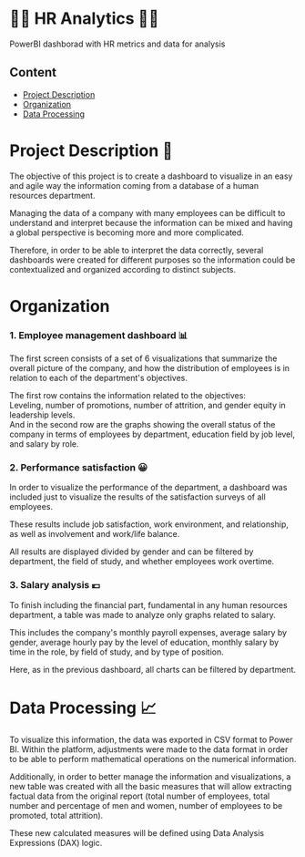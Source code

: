 # 🏢👫 HR Analytics 👫🏢
PowerBI dashborad with HR metrics and data for analysis

## Content
- [Project Description](#project-description)
- [Organization](#organization)
- [Data Processing](#data-processing)

# Project Description 📁
The objective of this project is to create a dashboard to visualize in an easy and agile way the information coming from a database of a human resources department. 

Managing the data of a company with many employees can be difficult to understand and interpret because the information can be mixed and having a global perspective is becoming more and more complicated.  

Therefore, in order to be able to interpret the data correctly, several dashboards were created for different purposes so the information could be contextualized and organized according to distinct subjects. 

# Organization

### 1. Employee management dashboard 📊

The first screen consists of a set of 6 visualizations that summarize the overall picture of the company, and how the distribution of employees is in relation to each of the department's objectives.

The first row contains the information related to the objectives: \
Leveling, number of promotions, number of attrition, and gender equity in leadership levels. \
And in the second row are the graphs showing the overall status of the company in terms of employees by department, education field by job level, and salary by role.

### 2. Performance satisfaction 😀

In order to visualize the performance of the department, a dashboard was included just to visualize the results of the satisfaction surveys of all employees. 

These results include job satisfaction, work environment, and relationship, as well as involvement and work/life balance. 

All results are displayed divided by gender and can be filtered by department, the field of study, and whether employees work overtime. 

### 3. Salary analysis 💶 

To finish including the financial part, fundamental in any human resources department, a table was made to analyze only graphs related to salary. 

This includes the company's monthly payroll expenses, average salary by gender, average hourly pay by the level of education, monthly salary by time in the role, by field of study, and by type of position. 

Here, as in the previous dashboard, all charts can be filtered by department. 

# Data Processing 📈
To visualize this information, the data was exported in CSV format to Power BI. Within the platform, adjustments were made to the data format in order to be able to perform mathematical operations on the numerical information. 

Additionally, in order to better manage the information and visualizations, a new table was created with all the basic measures that will allow extracting factual data from the original report (total number of employees, total number and percentage of men and women, number of employees to be promoted, total attrition).

These new calculated measures will be defined using Data Analysis Expressions (DAX) logic. 


